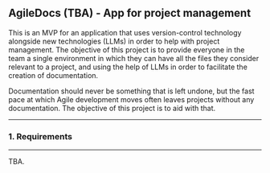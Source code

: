 ## AgileDocs (TBA) - App for project management
This is an MVP for an application that uses version-control technology alongside new technologies (LLMs) in order to help with project management. The objective of this project is to provide everyone in the team a single environment in which they can have all the files they consider relevant to a project, and using the help of LLMs in order to facilitate the creation of documentation.

Documentation should never be something that is left undone, but the fast pace at which Agile development moves often leaves projects without any documentation. The objective of this project is to aid with that.

-----
### 1. Requirements
------
TBA.
